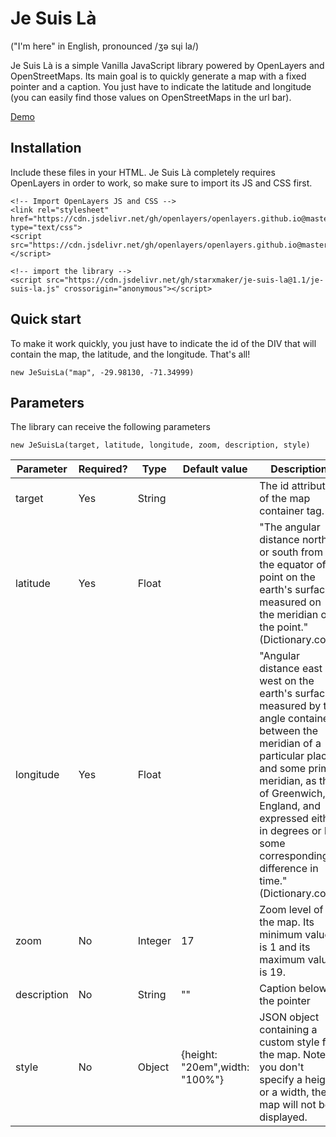 # Je Suis Là

("I'm here" in English, pronounced /ʒə sɥi la/)

Je Suis Là is a simple Vanilla JavaScript library powered by OpenLayers and OpenStreetMaps. Its main goal is to quickly generate a map with a fixed pointer and a caption. You just have to indicate the latitude and longitude (you can easily find those values on OpenStreetMaps in the url bar).

[Demo](https://starxmaker.github.io/je-suis-la)

## Installation

Include these files in your HTML. Je Suis Là completely requires OpenLayers in order to work, so make sure to import its JS and CSS first.

```
<!-- Import OpenLayers JS and CSS -->
<link rel="stylesheet" href="https://cdn.jsdelivr.net/gh/openlayers/openlayers.github.io@master/en/v6.4.3/css/ol.css" type="text/css">
<script src="https://cdn.jsdelivr.net/gh/openlayers/openlayers.github.io@master/en/v6.4.3/build/ol.js"></script>

<!-- import the library -->
<script src="https://cdn.jsdelivr.net/gh/starxmaker/je-suis-la@1.1/je-suis-la.js" crossorigin="anonymous"></script>
```

## Quick start

To make it work quickly, you just have to indicate the id of the DIV that will contain the map, the latitude, and the longitude. That's all!
```
new JeSuisLa("map", -29.98130, -71.34999)
```

## Parameters

The library can receive the following parameters
```
new JeSuisLa(target, latitude, longitude, zoom, description, style)
```

| Parameter        | Required? | Type             | Default value | Description                               |
|------------------|-----------|------------------|---------------|-------------------------------------------|
| target           | Yes       | String           |               | The id attribute of the map container tag.|
| latitude         | Yes       | Float            |               | "The angular distance north or south from the equator of a point on the earth's surface, measured on the meridian of the point." (Dictionary.com)|
| longitude        | Yes       | Float            |               | "Angular distance east or west on the earth's surface, measured by the angle contained between the meridian of a particular place and some prime meridian, as that of Greenwich, England, and expressed either in degrees or by some corresponding difference in time." (Dictionary.com) |
|zoom              | No        | Integer          | 17            | Zoom level of the map. Its minimum value is 1 and its maximum value is 19. |
| description      | No         | String          | ""            | Caption below the pointer               |
| style            | No          | Object         |{height: "20em",width: "100%"} | JSON object containing a custom style for the map. Note: if you don't specify a height or a width, the map will not be displayed. |

